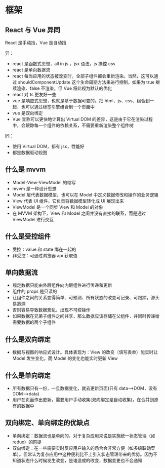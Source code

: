 # 框架

## React 与 Vue 异同

React 是手动挡，Vue 是自动挡

异：

- react 是函数式思想，all in js ，jsx 语法，js 操控 css
- react 是单向数据流
- react 每当应用的状态被改变时，全部子组件都会重新渲染。当然，这可以通过 shouldComponentUpdate 这个生命周期方法来进行控制，如果为 true 继续渲染、false 不渲染，但 Vue 将此视为默认的优化
- react 对 ts 更友好一些
- vue 是响应式思想，也就是基于数据可变的。把 html、js、css、组合到一起，也可以通过标签引擎组合到一个页面中
- vue 是双向绑定
- Vue 宣称可以更快地计算出 Virtual DOM 的差异，这是由于它在渲染过程中，会跟踪每一个组件的依赖关系，不需要重新渲染整个组件树

同：

- 使用 Virtual DOM，都有 jsx，性能好
- 都是数据驱动视图

## 什么是 mvvm

- Model-View-ViewModel 的缩写
- mvvm 是一种设计思想
- Model 层代表数据模型，也可以在 Model 中定义数据修改和操作的业务逻辑
- View 代表 UI 组件，它负责将数据模型转化成 UI 展现出来
- ViewModel 是一个同步 View 和 Model 的对象
- 在 MVVM 架构下，View 和 Model 之间并没有直接的联系，而是通过 ViewModel 进行交互

## 什么是受控组件

- 受控：value 和 state 绑在一起的
- 非受控：可通过浏览器 api 获取值

## 单向数据流

- 规定数据只能由外层组件向内层组件进行传递和更新
- 组件的 props 是只读的
- 让组件之间的关系变得简单、可预测、所有状态的改变可记录、可跟踪，源头易追溯
- 否则容易导致数据紊乱、出现不可控操作
- 如果数据在兄弟子组件之间共享，那么数据应该存储在父组件，并同时传递给需要数据的两个子组件

## 什么是双向绑定

- 数据与视图的响应式设计。具体表现为：View 的改变（填写表单）能实时让 Model 发生变化，而 Model 的变化也能实时更新 View

## 什么是单向绑定

- 所有数据只有一份，一旦数据变化，就去更新页面(只有 data-->DOM，没有 DOM-->data)
- 用户在页面作出更新，需要用户手动收集(双向绑定是自动收集)，在合并到原有的数据中

## 双向绑定、单向绑定的优缺点

- 单向绑定：数据流也是单向的，对于复杂应用来说是实施统一状态管理（如 redux）的前提
- 双向绑定：在一些需要实时反应用户输入的场合会非常方便（如多级联动菜单）。但常认为复杂应用中这种便利比不上引入状态管理带来的优势。因为不知道状态什么时候发生改变，是谁造成的改变，数据变更也不会通知
